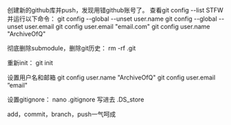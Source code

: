 创建新的github库并push，发现用错github账号了。
查看git config --list
STFW并运行以下命令：
git config --global --unset user.name
git config --global --unset user.email
git config user.email "email.com"
git config user.name "ArchiveOfQ"

彻底删除submodule，删除git历史：
rm -rf .git

重新init：
git init

设置用户名和邮箱
git config user.name "ArchiveOfQ"
git config user.email ”email"

设置gitignore：
nano .gitignore
写进去 .DS_store

add，commit，branch，push一气呵成
